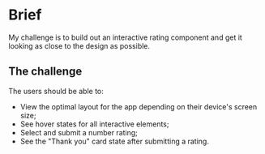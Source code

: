 # Brief

My challenge is to build out an interactive rating component and get it looking as close to the design as possible.

## The challenge

The users should be able to:

- View the optimal layout for the app depending on their device's screen size;
- See hover states for all interactive elements;
- Select and submit a number rating;
- See the "Thank you" card state after submitting a rating.
